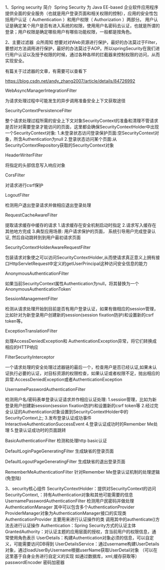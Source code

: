 1、Spring security 简介
​ Spring Security 为 Java EE-based 企业软件应用程序提供全面的安全服务（也就是用户登录页面和相关权限的控制），应用的安全性包括用户认证（ Authentication ）和用户权限（ Authorization ）两部分。 用户认证是确定某个用户是否有进入系统的权限，使用用户名密码去认证，也就是所谓的登录；用户权限是确定哪些用户有哪些功能权限，一般都是按角色。

2、主要过滤器
​ 众所周知 想要对对Web资源进行保护，最好的办法莫过于Filter，要想对方法调用进行保护，最好的办法莫过于AOP。所以springSecurity在我们进行用户认证以及授予权限的时候，通过各种各样的拦截器来控制权限的访问，从而实现安全。

有篇关于过滤器的文章，有需要可以查看下

https://blog.csdn.net/andy_zhang2007/article/details/84726992

WebAsyncManagerIntegrationFilter

为请求处理过程中可能发生的异步调用准备安全上下文获取途径

SecurityContextPersistenceFilter

整个请求处理过程所需的安全上下文对象SecurityContext的准备和清理不管请求是否针对需要登录才能访问的页面，这里都会确保SecurityContextHolder中出现一个SecurityContext对象:
1.未登录状态访问登录保护页面:空SecurityContext对象，所含Authentication为null
2.登录状态访问某个页面:从SecurityContextRepository获取的SecurityContext对象

HeaderWriterFilter

将指定的头部信息写入响应对象

CorsFilter

对请求进行csrf保护

LogoutFilter

检测用户退出登录请求并做相应退出登录处理

RequestCacheAwareFilter

提取请求缓存中缓存的请求
1.请求缓存在安全机制启动时指定
2.请求写入缓存在其他地方完成
3.典型应用场景:
用户请求保护的页面，
系统引导用户完成登录认证,
然后自动跳转到到用户最初请求页面

SecurityContextHolderAwareRequestFilter

包装请求对象使之可以访问SecurityContextHolder,从而使请求真正意义上拥有接口HttpServletRequest中定义的getUserPrincipal这种访问安全信息的能力

AnonymousAuthenticationFilter

如果当前SecurityContext属性Authentication为null，将其替换为一个AnonymousAuthenticationToken`

SessionManagementFilter

检测从请求处理开始到目前是否有用户登录认证，如果有做相应的session管理，比如针对为新登录用户创建新的session(session fixation防护)和设置新的csrf token等。

ExceptionTranslationFilter

处理AccessDeniedException和 AuthenticationException异常，将它们转换成相应的HTTP响应

FilterSecurityInterceptor

一个请求处理的安全处理过滤器链的最后一个，检查用户是否已经认证,如果未认证执行必要的认证，对目标资源的权限检查，如果认证或者权限不足，抛出相应的异常:AccessDeniedException或者AuthenticationException

UsernamePasswordAuthenticationFilter

检测用户名/密码表单登录认证请求并作相应认证处理:
1.session管理，比如为新登录用户创建新session(session fixation防护)和设置新的csrf token等
2.经过完全认证的Authentication对象设置到SecurityContextHolder中的SecurityContext上;
3.发布登录认证成功事件InteractiveAuthenticationSuccessEvent
4.登录认证成功时的Remember Me处理
5.登录认证成功时的页面跳转

BasicAuthenticationFilter 检测和处理http basic认证

DefaultLoginPageGeneratingFilter 生成缺省的登录页面

DefaultLogoutPageGeneratingFilter 生成缺省的退出登录页面

RememberMeAuthenticationFilter 针对Remember Me登录认证机制的处理逻辑 (免登陆)

3、security核心组件
SecurityContextHolder：提供对SecurityContext的访问
SecurityContext,：持有Authentication对象和其他可能需要的信息
UsernamePasswordAuthenticationFilter 检测用户民密码并做处理
AuthenticationManager 其中可以包含多个AuthenticationProvider
ProviderManager对象为AuthenticationManager接口的实现类
AuthenticationProvider 主要用来进行认证操作的类 调用其中的authenticate()方法去进行认证操作
Authentication：Spring Security方式的认证主体
GrantedAuthority：对认证主题的应用层面的授权，含当前用户的权限信息，通常使用角色表示
UserDetails：构建Authentication对象必须的信息，可以自定义，可能需要访问DB得到
UserDetailsService：通过username构建UserDetails对象，通过loadUserByUsername根据userName获取UserDetail对象 （可以在这里基于自身业务进行自定义的实现 如通过数据库，xml,缓存获取等）
passwordEncoder 密码加密器